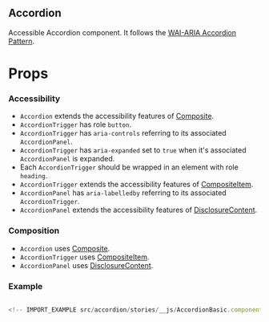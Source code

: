 ## Accordion

Accessible Accordion component. It follows the
[WAI-ARIA Accordion Pattern](https://www.w3.org/TR/wai-aria-practices-1.2/#accordion).

# Props

### Accessibility

- `Accordion` extends the accessibility features of
  [Composite](https://github.com/reakit/reakit/blob/master/docs/composite/#accessibility).
- `AccordionTrigger` has role `button`.
- `AccordionTrigger` has `aria-controls` referring to its associated
  `AccordionPanel`.
- `AccordionTrigger` has `aria-expanded` set to `true` when it's associated
  `AccordionPanel` is expanded.
- Each `AccordionTrigger` should be wrapped in an element with role `heading`.
- `AccordionTrigger` extends the accessibility features of
  [CompositeItem](https://github.com/reakit/reakit/blob/master/docs/composite/#accessibility).
- `AccordionPanel` has `aria-labelledby` referring to its associated
  `AccordionTrigger`.
- `AccordionPanel` extends the accessibility features of
  [DisclosureContent](https://github.com/reakit/reakit/blob/master/docs/disclosure).

### Composition

- `Accordion` uses
  [Composite](https://github.com/reakit/reakit/blob/master/docs/composite).
- `AccordionTrigger` uses
  [CompositeItem](https://github.com/reakit/reakit/blob/master/docs/composite).
- `AccordionPanel` uses
  [DisclosureContent](https://github.com/reakit/reakit/blob/master/docs/disclosure).

### Example

```js

<!-- IMPORT_EXAMPLE src/accordion/stories/__js/AccordionBasic.component.jsx -->

```
